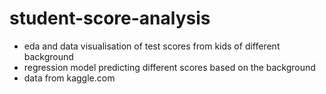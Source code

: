 # student-score-analysis

- eda and data visualisation of test scores from kids of different background
- regression model predicting different scores based on the background
- data from kaggle.com

